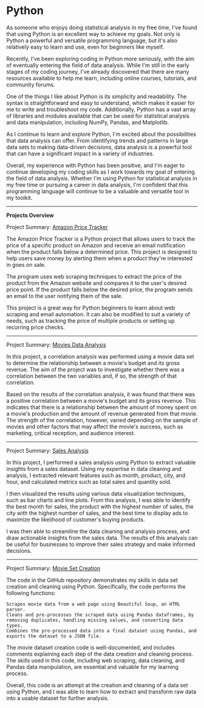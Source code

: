 # Python
As someone who enjoys doing statistical analysis in my free time, I've found that using Python is an excellent way to achieve my goals. Not only is Python a powerful and versatile programming language, but it's also relatively easy to learn and use, even for beginners like myself.

Recently, I've been exploring coding in Python more seriously, with the aim of eventually entering the field of data analysis. While I'm still in the early stages of my coding journey, I've already discovered that there are many resources available to help me learn, including online courses, tutorials, and community forums.

One of the things I like about Python is its simplicity and readability. The syntax is straightforward and easy to understand, which makes it easier for me to write and troubleshoot my code. Additionally, Python has a vast array of libraries and modules available that can be used for statistical analysis and data manipulation, including NumPy, Pandas, and Matplotlib.

As I continue to learn and explore Python, I'm excited about the possibilities that data analysis can offer. From identifying trends and patterns in large data sets to making data-driven decisions, data analysis is a powerful tool that can have a significant impact in a variety of industries.

Overall, my experience with Python has been positive, and I'm eager to continue developing my coding skills as I work towards my goal of entering the field of data analysis. Whether I'm using Python for statistical analysis in my free time or pursuing a career in data analysis, I'm confident that this programming language will continue to be a valuable and versatile tool in my toolkit.

------------------------------------------------------------------------------------------------------------------------------------------------------------------------

**Projects Overview**

Project Summary: [Amazon Price Tracker](https://github.com/Aff1nity/Python/blob/main/amazon_price_tracker.py)

The Amazon Price Tracker is a Python project that allows users to track the price of a specific product on Amazon and receive an email notification when the product falls below a determined price. This project is designed to help users save money by alerting them when a product they're interested in goes on sale.

The program uses web scraping techniques to extract the price of the product from the Amazon website and compares it to the user's desired price point. If the product falls below the desired price, the program sends an email to the user notifying them of the sale.

This project is a great way for Python beginners to learn about web scraping and email automation. It can also be modified to suit a variety of needs, such as tracking the price of multiple products or setting up recurring price checks.

------------------------------------------------------------------------------------------------------------------------------------------------------------------------

Project Summary: [Movies Data Analysis](https://github.com/Aff1nity/Python/blob/main/correlation_movies.py)

In this project, a correlation analysis was performed using a movie data set to determine the relationship between a movie's budget and its gross revenue. The aim of the project was to investigate whether there was a correlation between the two variables and, if so, the strength of that correlation.

Based on the results of the correlation analysis, it was found that there was a positive correlation between a movie's budget and its gross revenue. This indicates that there is a relationship between the amount of money spent on a movie's production and the amount of revenue generated from that movie. The strength of the correlation, however, varied depending on the sample of movies and other factors that may affect the movie's success, such as marketing, critical reception, and audience interest.

------------------------------------------------------------------------------------------------------------------------------------------------------------------------

Project Summary: [Sales Analysis](https://github.com/Aff1nity/Python/blob/main/sales_analysis.ipynb)

In this project, I performed a sales analysis using Python to extract valuable insights from a sales dataset. Using my expertise in data cleaning and analysis, I extracted relevant features such as month, product, city, and hour, and calculated metrics such as total sales and quantity sold.

I then visualized the results using various data visualization techniques, such as bar charts and line plots. From this analysis, I was able to identify the best month for sales, the product with the highest number of sales, the city with the highest number of sales, and the best time to display ads to maximize the likelihood of customer's buying products.

I was then able to streamline the data cleaning and analysis process, and draw actionable insights from the sales data. The results of this analysis can be useful for businesses to improve their sales strategy and make informed decisions.

------------------------------------------------------------------------------------------------------------------------------------------------------------------------

Project Summary: [Movie Set Creation](https://github.com/Aff1nity/Python/tree/main/Data%20Set%20Creation%20and%20Cleaning)

The code in the GitHub repository demonstrates my skills in data set creation and cleaning using Python. Specifically, the code performs the following functions:

    Scrapes movie data from a web page using Beautiful Soup, an HTML parser.
    Cleans and pre-processes the scraped data using Pandas dataframes, by removing duplicates, handling missing values, and converting data types.
    Combines the pre-processed data into a final dataset using Pandas, and exports the dataset to a JSON file.

The movie dataset creation code is well-documented, and includes comments explaining each step of the data creation and cleaning process. The skills used in this code, including web scraping, data cleaning, and Pandas data manipulation, are essential and valuable for my learning process.

Overall, this code is an attempt at the creation and cleaning of a data set using Python, and I was able to learn how to extract and transform raw data into a usable dataset for further analysis.



